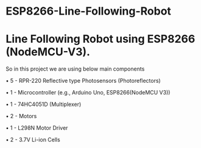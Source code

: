 # ESP8266-Line-Following-Robot
# Line Following Robot using ESP8266 (NodeMCU-V3).

So in this project we are using below main components

•	5 - RPR-220 Reflective type Photosensors (Photoreflectors)

•	1 - Microcontroller (e.g., Arduino Uno, ESP8266(NodeMCU V3))

•	1 - 74HC4051D (Multiplexer)

•	2 - Motors

• 1 - L298N Motor Driver

•	2 - 3.7V Li-ion Cells

